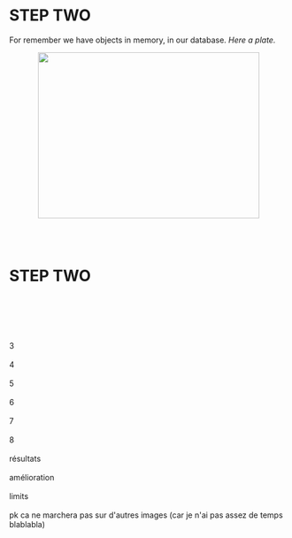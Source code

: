                                                                                                                                                                        
<strong><h1>STEP TWO</h1></strong>

For remember we have objects in memory, in our database. <em>Here a plate.</em>

<p align="center">
  <img width="400" height="300" src="https://user-images.githubusercontent.com/54853371/67530531-9de92700-f6bf-11e9-9baa-2014c7e99217.jpg">
</p>











<br><br>


<strong><h1>STEP TWO</h1></strong>




<br><br>

<br><br>
3
<br><br>
4
<br><br>
5
<br><br>
6
<br><br>
7
<br><br>
8
<br><br>
résultats
<br><br>
amélioration
<br><br>
limits
<br><br>
pk ca ne marchera pas sur d'autres images (car je n'ai pas assez de temps blablabla)
<br><br>
